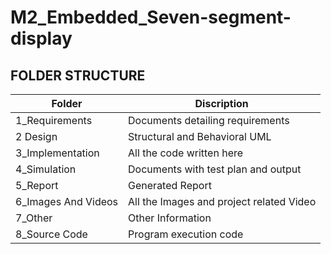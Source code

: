 
# M2_Embedded_Seven-segment-display


## FOLDER STRUCTURE

| Folder          |       Discription                                               |
| ----------------- | ------------------------------------------------------------------ |
| 1_Requirements	 |Documents detailing requirements |
| 2 Design |Structural and Behavioral UML |
| 3_Implementation	 |All the code written here |
| 4_Simulation |Documents with test plan and output|
  5_Report     |Generated Report|
  6_Images And Videos|All the Images and project related Video|
  7_Other|Other Information|
  8_Source Code|Program execution code|

